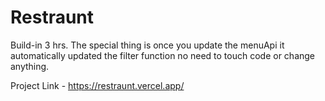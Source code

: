 # Restraunt 

Build-in 3 hrs. The special thing is once you update the menuApi it automatically updated the filter function no need to touch code or change anything.



Project Link - https://restraunt.vercel.app/

